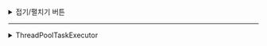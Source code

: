 <details>
<summary>접기/펼치기 버튼</summary>
<div markdown="1">

|제목|내용|
|--|--|
|1|1|
|2|10|

</div>
</details>

---

<details>
<summary>ThreadPoolTaskExecutor</summary>
<div markdown="1">

### ThreadPoolTaskExecutor
![스크린샷 2021-12-10 오전 11 24 04](https://user-images.githubusercontent.com/39195377/145506775-7d3609f5-e628-4d25-95c0-da0b7bcb2858.png)


##### corePoolSize : 동시에 실행시킬 쓰레드의 갯수를 의미, default : 1

##### maxPoolSize : 쓰레드 풀의 최대 사이즈를 의미, default : Integer.MAX_VALUE

##### queueCapacity : 큐의 사이즈를 지정하며 default 값은 Integer.MAX_VALUE



#### *주의사항

최초에 core size 만큼 동작하다가 더 이상 처리할 스레드가 부족할 경우 max size만큼 스레가 증가하지 않는다.

`queueCapacity` 크기 만큼 queue에서 대기하다가, 큐가 꽉 차게 되면 그 때 max 사이즈 만큼 스레드를 생성해서 처리한다.

만약 위 예시처럼 설정한다면 **최초 5개의 스레드에서 작업을 처리하다가 스레드가 부족할 경우 100개의 작업까지 큐에서 대기한 후 , 100개가 넘어가면 최대 10개의 스레드를 추가로 사용하게 된다.**



#### RejectedExecutionException 

core 스레드를 전부 사용하고, 큐까지 꽉 찬 상태에서 max size로 설정한 스레드까지 모두 사용해서 스레드가 부족하게 된다면 해당 예외가 발생한다.

##### RejectedExecutionHandler를 구현한 클래스 

- AbortPolicy

  - 기본 설정
  - RejectedExecutionException을 발생시킵니다.

- DiscardOldestPolicy

  - 오래된 작업을 skip 합니다.
  - 모든 task가 무조건 처리되어야 할 필요가 없을 경우 사용합니다.

- DiscardPolicy

  - 처리하려는 작업을 skip 합니다.
  - 역시 모든 task가 무조건 처리되어야 할 필요가 없을 경우 사용합니다.

- CallerRunsPolicy

  - shutdown 상태가 아니라면 ThreadPoolTaskExecutor에 **요청한 thread에서 직접 처리**합니다.

  - **!!예외와 누락 없이 최대한 처리하려면 `CallerRunsPolicy`로 설정**

![스크린샷 2021-12-10 오전 11 24 20](https://user-images.githubusercontent.com/39195377/145506794-9f439bc4-b594-4433-a448-f9f418d08fe3.png)

---

#### Shutdown

Spring Boot Actuator를 이용해서 종료를 시켜보면 호출 즉시 application이 **바로 종료**되는 것을 확인할 수 있다.

```http
POST http://localhost:8888/actuator/shutdown
```

이렇게 즉시 종료되면 아직 처리되지 못한 task는 유실된다. 유실 없이 마지막까지 다 처리하고 종료되길 원한다면 설정을 추가해야 한다.



---

#### Timeout

만약 모든 작업이 처리되길 기다리기 힘든 상황이라면 최대 종료 대기 시간(Timeout)을 설정할 수 있다.

![스크린샷 2021-12-10 오전 11 24 53](https://user-images.githubusercontent.com/39195377/145506824-559b32ea-2f88-4d52-b4ca-1863f861e505.png)




</div>
</details>

